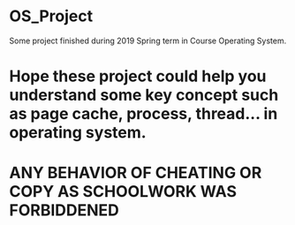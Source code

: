 # OS_Project
Some project finished during 2019 Spring term in Course Operating System.
# Hope these project could help you understand some key concept such as page cache, process, thread... in operating system.
# ANY BEHAVIOR OF CHEATING OR COPY AS SCHOOLWORK WAS FORBIDDENED
